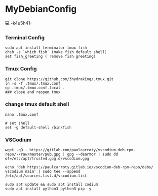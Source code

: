 # MyDebianConfig
💻 -k4u5h41-


### Terminal Config
```
sudo apt install terminator tmux fish
chsh -s `which fish` (make fish default shell)
set fish_greeting ( remove fish greeting)
```
### Tmux Config
```
git clone https://github.com/3hydraking/.tmux.git
ln -s -f .tmux/.tmux.conf
cp .tmux/.tmux.conf.local .
### close and reopen tmux
```
### change tmux default shell
```
nano .tmux.conf

# set shell
set -g default-shell /bin/fish
```
### VSCodium
```
wget -qO - https://gitlab.com/paulcarroty/vscodium-deb-rpm-repo/-/raw/master/pub.gpg | gpg --dearmor | sudo dd of=/etc/apt/trusted.gpg.d/vscodium.gpg

echo 'deb https://paulcarroty.gitlab.io/vscodium-deb-rpm-repo/debs/ vscodium main' | sudo tee --append /etc/apt/sources.list.d/vscodium.list

sudo apt update && sudo apt install codium
sudo apt install python3 python3-pip -y
```
